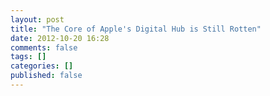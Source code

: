 ```yaml
---
layout: post
title: "The Core of Apple's Digital Hub is Still Rotten"
date: 2012-10-20 16:28
comments: false
tags: []
categories: []
published: false
---
```


